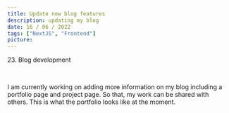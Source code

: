 ```yaml
---
title: Update new blog features
description: updating my blog
date: 16 / 06 / 2022
tags: ["NextJS", "Frontend"]
picture: 
---
```


<p>23. Blog development</p>

<br/>
<p> I am currently working on adding more information on my blog including a portfolio page and project page. So that, my work can be shared with others. This is what the portfolio looks like at the moment.
</p>
